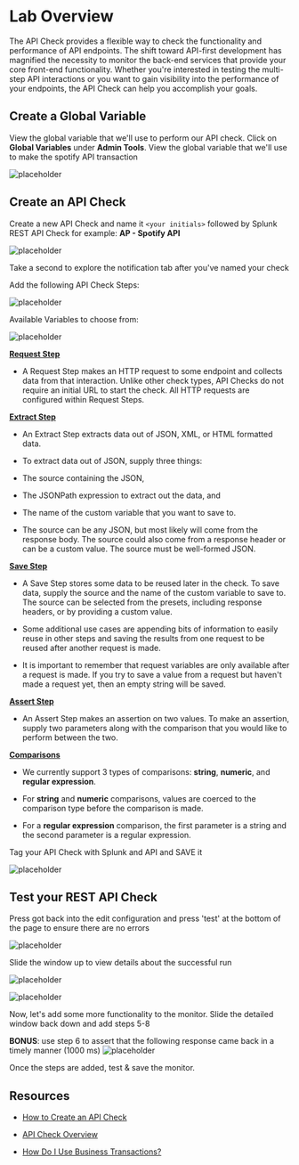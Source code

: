 # Lab Overview

The API Check provides a flexible way to check the functionality and performance of API endpoints. The shift toward API-first development has magnified the necessity to monitor the back-end services that provide your core front-end functionality. Whether you're interested in testing the multi-step API interactions or you want to gain visibility into the performance of your endpoints, the API Check can help you accomplish your goals.

## Create a Global Variable

View the global variable that we'll use to perform our API check. Click on **Global Variables** under **Admin Tools**. View the global variable that we'll use to make the spotify API transaction

![placeholder](/images/synthetics/image21.png)

## Create an API Check

Create a new API Check and name it `<your initials>` followed by Splunk REST API Check for example: **AP - Spotify API**

![placeholder](/images/synthetics/image34.png)

Take a second to explore the notification tab after you've named your check

Add the following API Check Steps:

 ![placeholder](/images/synthetics/image12.png)

Available Variables to choose from:

![placeholder](/images/synthetics/image13.png)

[**Request Step**](https://help.rigor.com/hc/en-us/articles/115004583747-API-Check-Request-Step)

- A Request Step makes an HTTP request to some endpoint and collects data from that interaction. Unlike other check types, API Checks do not require an initial URL to start the check. All HTTP requests are configured within Request Steps.

[**Extract Step**](https://help.rigor.com/hc/en-us/articles/115004582607-API-Check-Extract-Step)

- An Extract Step extracts data out of JSON, XML, or HTML formatted data.

- To extract data out of JSON, supply three things:

- The source containing the JSON,

- The JSONPath expression to extract out the data, and

- The name of the custom variable that you want to save to.

- The source can be any JSON, but most likely will come from the response body. The source could also come from a response header or can be a custom value. The source must be well-formed JSON.

[**Save Step**](https://help.rigor.com/hc/en-us/articles/115004743868-API-Check-Save-Step)

- A Save Step stores some data to be reused later in the check. To save data, supply the source and the name of the custom variable to save to. The source can be selected from the presets, including response headers, or by providing a custom value.

- Some additional use cases are appending bits of information to easily reuse in other steps and saving the results from one request to be reused after another request is made.

- It is important to remember that request variables are only available after a request is made. If you try to save a value from a request but haven't made a request yet, then an empty string will be saved.

[**Assert Step**](https://help.rigor.com/hc/en-us/articles/115004742408-API-Check-Assert-Step)

- An Assert Step makes an assertion on two values. To make an assertion, supply two parameters along with the comparison that you would like to perform between the two.

[**Comparisons**](https://help.rigor.com/hc/en-us/articles/115004742408-API-Check-Assert-Step)

- We currently support 3 types of comparisons: **string**, **numeric**, and **regular expression**.

- For **string** and **numeric** comparisons, values are coerced to the comparison type before the comparison is made.

- For a **regular expression** comparison, the first parameter is a string and the second parameter is a regular expression.

Tag your API Check with Splunk and API and SAVE it

![placeholder](/images/synthetics/image4.png)

## Test your REST API Check

Press got back into the edit configuration and press 'test' at the bottom of the page to ensure there are no errors

![placeholder](/images/synthetics/image20.png)

Slide the window up to view details about the successful run

![placeholder](/images/synthetics/image25.png)

![placeholder](/images/synthetics/image24.png)

Now, let's add some more functionality to the monitor. Slide the detailed window back down and add steps 5-8

**BONUS**: use step 6 to assert that the following response came back in a timely manner (1000 ms) ![placeholder](/images/synthetics/image7.png)

Once the steps are added, test & save the monitor.

## Resources

- [How to Create an API Check](https://help.rigor.com/hc/en-us/articles/115004817308-How-to-Create-an-API-Check)

- [API Check Overview](https://help.rigor.com/hc/en-us/articles/115004952508-API-Check-Overview)

- [How Do I Use Business Transactions?](https://help.rigor.com/hc/en-us/articles/360049442854-How-Do-I-Use-Business-Transactions)
